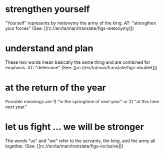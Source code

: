 # strengthen yourself

"Yourself" represents by metonymy the army of the king. AT: "strengthen your forces" (See: [[rc://en/ta/man/translate/figs-metonymy]])

# understand and plan

These two words mean basically the same thing and are combined for emphasis. AT: "determine" (See: [[rc://en/ta/man/translate/figs-doublet]])

# at the return of the year

Possible meanings are 1) "in the springtime of next year" or 2) "at this time next year."

# let us fight ... we will be stronger

The words "us" and "we" refer to the servants, the king, and the army all together. (See: [[rc://en/ta/man/translate/figs-inclusive]])
